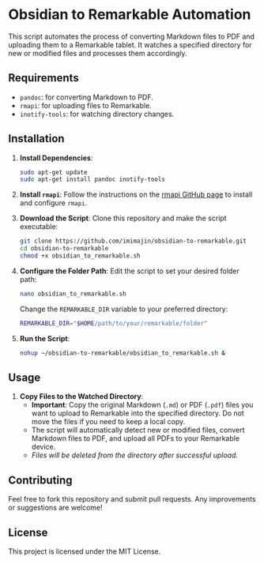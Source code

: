 # Obsidian to Remarkable Automation

This script automates the process of converting Markdown files to PDF and uploading them to a Remarkable tablet. It watches a specified directory for new or modified files and processes them accordingly.

## Requirements

- `pandoc`: for converting Markdown to PDF.
- `rmapi`: for uploading files to Remarkable.
- `inotify-tools`: for watching directory changes.

## Installation

1. **Install Dependencies**:
   ```sh
   sudo apt-get update
   sudo apt-get install pandoc inotify-tools
   ```

2. **Install `rmapi`**:
   Follow the instructions on the [rmapi GitHub page](https://github.com/juruen/rmapi) to install and configure `rmapi`.

3. **Download the Script**:
   Clone this repository and make the script executable:
   ```sh
   git clone https://github.com/imimajin/obsidian-to-remarkable.git
   cd obsidian-to-remarkable
   chmod +x obsidian_to_remarkable.sh
   ```

4. **Configure the Folder Path**:
   Edit the script to set your desired folder path:
   ```sh
   nano obsidian_to_remarkable.sh
   ```
   Change the `REMARKABLE_DIR` variable to your preferred directory:
   ```sh
   REMARKABLE_DIR="$HOME/path/to/your/remarkable/folder"
   ```

5. **Run the Script**:
   ```sh
   nohup ~/obsidian-to-remarkable/obsidian_to_remarkable.sh &
   ```

## Usage

1. **Copy Files to the Watched Directory**:
   - **Important**: Copy the original Markdown (`.md`) or PDF (`.pdf`) files you want to upload to Remarkable into the specified directory. Do not move the files if you need to keep a local copy.
   - The script will automatically detect new or modified files, convert Markdown files to PDF, and upload all PDFs to your Remarkable device.
   - *Files will be deleted from the directory after successful upload.*

## Contributing

Feel free to fork this repository and submit pull requests. Any improvements or suggestions are welcome!

## License

This project is licensed under the MIT License.
